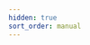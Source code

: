 ```yaml
---
hidden: true
sort_order: manual
---
```


<!-- This hidden index prevents auto-discovery and uses _routes.yml ordering -->
